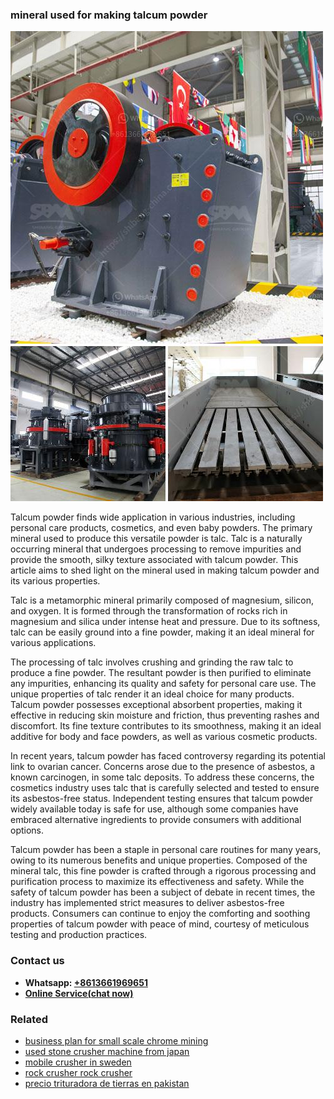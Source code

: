 <h3>mineral used for making talcum powder</h3><img src='1708587075.jpg' alt=''><p>Talcum powder finds wide application in various industries, including personal care products, cosmetics, and even baby powders. The primary mineral used to produce this versatile powder is talc. Talc is a naturally occurring mineral that undergoes processing to remove impurities and provide the smooth, silky texture associated with talcum powder. This article aims to shed light on the mineral used in making talcum powder and its various properties.</p><p>Talc is a metamorphic mineral primarily composed of magnesium, silicon, and oxygen. It is formed through the transformation of rocks rich in magnesium and silica under intense heat and pressure. Due to its softness, talc can be easily ground into a fine powder, making it an ideal mineral for various applications.</p><p>The processing of talc involves crushing and grinding the raw talc to produce a fine powder. The resultant powder is then purified to eliminate any impurities, enhancing its quality and safety for personal care use. The unique properties of talc render it an ideal choice for many products. Talcum powder possesses exceptional absorbent properties, making it effective in reducing skin moisture and friction, thus preventing rashes and discomfort. Its fine texture contributes to its smoothness, making it an ideal additive for body and face powders, as well as various cosmetic products.</p><p>In recent years, talcum powder has faced controversy regarding its potential link to ovarian cancer. Concerns arose due to the presence of asbestos, a known carcinogen, in some talc deposits. To address these concerns, the cosmetics industry uses talc that is carefully selected and tested to ensure its asbestos-free status. Independent testing ensures that talcum powder widely available today is safe for use, although some companies have embraced alternative ingredients to provide consumers with additional options.</p><p>Talcum powder has been a staple in personal care routines for many years, owing to its numerous benefits and unique properties. Composed of the mineral talc, this fine powder is crafted through a rigorous processing and purification process to maximize its effectiveness and safety. While the safety of talcum powder has been a subject of debate in recent times, the industry has implemented strict measures to deliver asbestos-free products. Consumers can continue to enjoy the comforting and soothing properties of talcum powder with peace of mind, courtesy of meticulous testing and production practices.</p><h3>Contact us</h3><ul><li><strong>Whatsapp:&nbsp;<a href="https://wa.me/8613661969651">+8613661969651</a></strong></li><li><a href="https://swt.shibang-china.com/?git&amp;zhl&amp;mineral used for making talcum powder"><strong>Online Service(chat now)</strong></a></li></ul><h3>Related</h3><ul><li><a href='business plan for small scale chrome mining.md'>business plan for small scale chrome mining</a></li><li><a href='used stone crusher machine from japan.md'>used stone crusher machine from japan</a></li><li><a href='mobile crusher in sweden.md'>mobile crusher in sweden</a></li><li><a href='rock crusher rock crusher.md'>rock crusher rock crusher</a></li><li><a href='precio trituradora de tierras en pakistan.md'>precio trituradora de tierras en pakistan</a></li></ul>